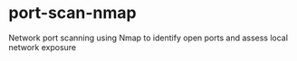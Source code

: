 # port-scan-nmap
Network port scanning using Nmap to identify open ports and assess local network exposure
